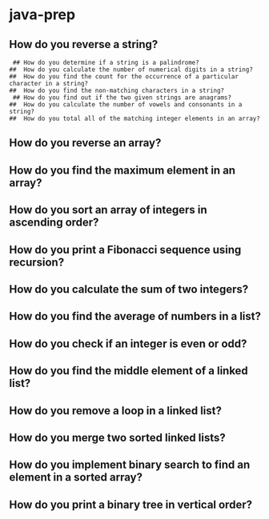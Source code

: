 # java-prep

  ##  How do you reverse a string?
     ## How do you determine if a string is a palindrome?
    ##  How do you calculate the number of numerical digits in a string?
    ##  How do you find the count for the occurrence of a particular character in a string?
    ##  How do you find the non-matching characters in a string?
     ## How do you find out if the two given strings are anagrams?
    ##  How do you calculate the number of vowels and consonants in a string?
    ##  How do you total all of the matching integer elements in an array?
   ##   How do you reverse an array?
   ##   How do you find the maximum element in an array?
  ##   How do you sort an array of integers in ascending order?
  ##    How do you print a Fibonacci sequence using recursion?
  ##    How do you calculate the sum of two integers?
  ##    How do you find the average of numbers in a list?
  ##    How do you check if an integer is even or odd?
  ##    How do you find the middle element of a linked list?
  ##    How do you remove a loop in a linked list?
  ##    How do you merge two sorted linked lists?
   ##   How do you implement binary search to find an element in a sorted array?
   ##   How do you print a binary tree in vertical order?
